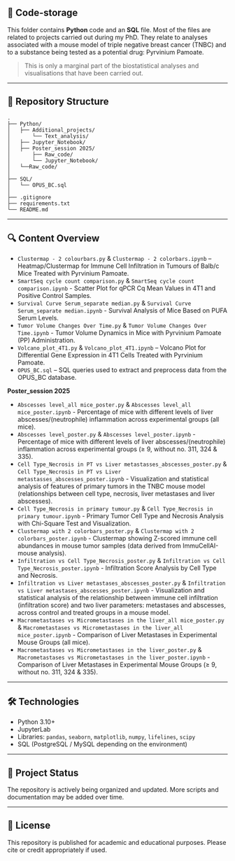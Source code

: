 ## 🧬 Code-storage

This folder contains **Python** code and an **SQL** file.
Most of the files are related to projects carried out during my PhD. They relate to analyses associated with a mouse model of triple negative breast cancer (TNBC) and to a substance being tested as a potential drug: Pyrvinium Pamoate. 
> This is only a marginal part of the biostatistical analyses and visualisations that have been carried out.

---

## 📁 Repository Structure

    .
    ├── Python/
    │   ├── Additional_projects/
    │       └── Text_analysis/
    │   ├── Jupyter_Notebook/
    │   ├── Poster_session 2025/
    │       ├── Raw_code/
    │       └── Jupyter_Notebook/
    │   └──Raw_code/
    │
    ├── SQL/
    │   └── OPUS_BC.sql
    │
    ├── .gitignore
    ├── requirements.txt
    └── README.md
    
---

## 🔍 Content Overview

- `Clustermap - 2 colourbars.py` & `Clustermap - 2 colorbars.ipynb` – Heatmap/Clustermap for Immune Cell Infiltration in Tumours of Balb/c Mice Treated with Pyrvinium Pamoate.
- `SmartSeq cycle count comparison.py` & `SmartSeq cycle count comparison.ipynb` - Scatter Plot for qPCR Cq Mean Values in 4T1 and Positive Control Samples.
- `Survival Curve Serum_separate median.py` & `Survival Curve Serum_separate median.ipynb` - Survival Analysis of Mice Based on PUFA Serum Levels.
- `Tumor Volume Changes Over Time.py` & `Tumor Volume Changes Over Time.ipynb` - Tumor Volume Dynamics in Mice with Pyrvinium Pamoate (PP) Administration.
- `Volcano_plot_4T1.py` & `Volcano_plot_4T1.ipynb` – Volcano Plot for Differential Gene Expression in 4T1 Cells Treated with Pyrvinium Pamoate.
- `OPUS_BC.sql` – SQL queries used to extract and preprocess data from the OPUS_BC database.

**Poster_session 2025**
- `Abscesses level_all mice_poster.py` & `Abscesses level_all mice_poster.ipynb` - Percentage of mice with different levels of liver abscesses/(neutrophile) inflammation across experimental groups (all mice).
- `Abscesses level_poster.py` & `Abscesses level_poster.ipynb` - Percentage of mice with different levels of liver abscesses/(neutrophile) inflammation across experimental groups (≥ 9, without no. 311, 324 & 335).
- `Cell Type_Necrosis in PT vs Liver metastasses_abscesses_poster.py` & `Cell Type_Necrosis in PT vs Liver metastasses_abscesses_poster.ipynb` - Visualization and statistical analysis of features of primary tumors in the TNBC mouse model (relationships between cell type, necrosis, liver metastases and liver abscesses).
- `Cell Type_Necrosis in primary tumour.py` & `Cell Type_Necrosis in primary tumour.ipynb` - Primary Tumor Cell Type and Necrosis Analysis with Chi-Square Test and Visualization.
- `Clustermap with 2 colorbars_poster.py` & `Clustermap with 2 colorbars_poster.ipynb` - Clustermap showing Z-scored immune cell abundances 
in mouse tumor samples (data derived from ImmuCellAI-mouse analysis).
- `Infiltration vs Cell Type_Necrosis_poster.py` & `Infiltration vs Cell Type_Necrosis_poster.ipynb` - Infiltration Score Analysis by Cell Type and Necrosis.
- `Infiltration vs Liver metastases_abscesses_poster.py` & `Infiltration vs Liver metastases_abscesses_poster.ipynb` - Visualization and statistical analysis of the relationship between immune cell infiltration (infiltration score) and two liver parameters: metastases and abscesses, across control and treated groups in a mouse model.
- `Macrometastases vs Micrometastases in the liver_all mice_poster.py` & `Macrometastases vs Micrometastases in the liver_all mice_poster.ipynb` - Comparison of Liver Metastases in Experimental Mouse Groups (all mice).
- `Macrometastases vs Micrometastases in the liver_poster.py` & `Macrometastases vs Micrometastases in the liver_poster.ipynb` - Comparison of Liver Metastases in Experimental Mouse Groups (≥ 9, without no. 311, 324 & 335).


---

## 🛠️ Technologies

- Python 3.10+
- JupyterLab
- Libraries: `pandas`, `seaborn`, `matplotlib`, `numpy`, `lifelines`, `scipy`
- SQL (PostgreSQL / MySQL depending on the environment)

---

## 📌 Project Status

The repository is actively being organized and updated. More scripts and documentation may be added over time.

---

## 📄 License

This repository is published for academic and educational purposes. Please cite or credit appropriately if used.
